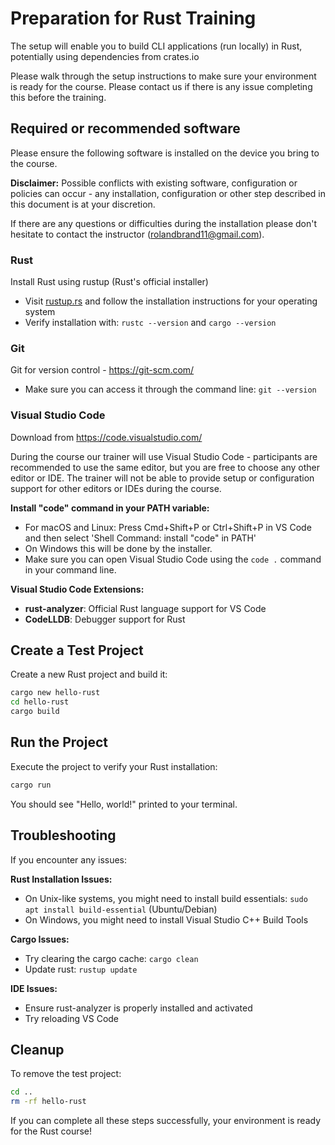 # Preparation for Rust Training

The setup will enable you to build CLI applications (run locally) in Rust, potentially using dependencies from crates.io

Please walk through the setup instructions to make sure your environment is ready for the course. Please contact us if there is any issue completing this before the training.

## Required or recommended software

Please ensure the following software is installed on the device you bring to the course.

**Disclaimer:** Possible conflicts with existing software, configuration or policies can occur - any installation, configuration or other step described in this document is at your discretion.

If there are any questions or difficulties during the installation please don't hesitate to contact the instructor (rolandbrand11@gmail.com).

### Rust
Install Rust using rustup (Rust's official installer)
- Visit [rustup.rs](https://rustup.rs) and follow the installation instructions for your operating system
- Verify installation with: `rustc --version` and `cargo --version`

### Git
Git for version control - https://git-scm.com/
- Make sure you can access it through the command line: `git --version`

### Visual Studio Code
Download from https://code.visualstudio.com/

During the course our trainer will use Visual Studio Code - participants are recommended to use the same editor, but you are free to choose any other editor or IDE. The trainer will not be able to provide setup or configuration support for other editors or IDEs during the course.

**Install "code" command in your PATH variable:**
- For macOS and Linux: Press Cmd+Shift+P or Ctrl+Shift+P in VS Code and then select 'Shell Command: install "code" in PATH'
- On Windows this will be done by the installer.
- Make sure you can open Visual Studio Code using the `code .` command in your command line.

**Visual Studio Code Extensions:**
- **rust-analyzer**: Official Rust language support for VS Code
- **CodeLLDB**: Debugger support for Rust

## Create a Test Project

Create a new Rust project and build it:

```bash
cargo new hello-rust
cd hello-rust
cargo build
```

## Run the Project

Execute the project to verify your Rust installation:

```bash
cargo run
```

You should see "Hello, world!" printed to your terminal.

## Troubleshooting

If you encounter any issues:

**Rust Installation Issues:**
- On Unix-like systems, you might need to install build essentials: `sudo apt install build-essential` (Ubuntu/Debian)
- On Windows, you might need to install Visual Studio C++ Build Tools

**Cargo Issues:**
- Try clearing the cargo cache: `cargo clean`
- Update rust: `rustup update`

**IDE Issues:**
- Ensure rust-analyzer is properly installed and activated
- Try reloading VS Code

## Cleanup

To remove the test project:

```bash
cd ..
rm -rf hello-rust
```

If you can complete all these steps successfully, your environment is ready for the Rust course!